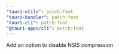 ```yaml
---
"tauri-utils": patch:feat
"tauri-bundler": patch:feat
"tauri-cli": patch:feat
"@tauri-apps/cli": patch:feat
---
```


Add an option to disable NSIS compression

